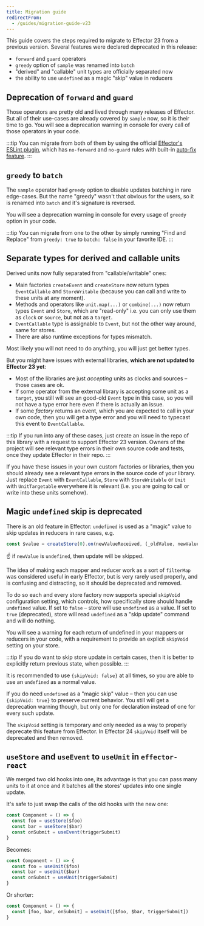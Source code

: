 ```yaml
---
title: Migration guide
redirectFrom:
  - /guides/migration-guide-v23
---
```


This guide covers the steps required to migrate to Effector 23 from a previous version.
Several features were declared deprecated in this release:

- `forward` and `guard` operators
- `greedy` option of `sample` was renamed into `batch`
- "derived" and "callable" unit types are officially separated now
- the ability to use `undefined` as a magic "skip" value in reducers

## Deprecation of `forward` and `guard`

Those operators are pretty old and lived through many releases of Effector.
But all of their use-cases are already covered by `sample` now, so it is their time to go. You will see a deprecation warning in console for every call of those operators in your code.

:::tip
You can migrate from both of them by using the official [Effector's ESLint plugin](https://eslint.effector.dev/), which has `no-forward` and `no-guard` rules with built-in [auto-fix feature](https://eslint.org/docs/latest/use/command-line-interface#fix-problems).
:::

## `greedy` to `batch`

The `sample` operator had `greedy` option to disable updates batching in rare edge-cases.
But the name "greedy" wasn't that obvious for the users, so it is renamed into `batch` and it's signature is reversed.

You will see a deprecation warning in console for every usage of `greedy` option in your code.

:::tip
You can migrate from one to the other by simply running "Find and Replace" from `greedy: true` to `batch: false` in your favorite IDE.
:::

## Separate types for derived and callable units

Derived units now fully separated from "callable/writable" ones:

- Main factories `createEvent` and `createStore` now return types `EventCallable` and `StoreWritable` (because you can call and write to these units at any moment).
- Methods and operators like `unit.map(...)` or `combine(...)` now return types `Event` and `Store`, which are "read-only" i.e. you can only use them as `clock` or `source`, but not as a `target`.
- `EventCallable` type is assignable to `Event`, but not the other way around, same for stores.
- There are also runtime exceptions for types mismatch.

Most likely you will not need to do anything, you will just get better types.

But you might have issues with external libraries, **which are not updated to Effector 23 yet**:

- Most of the libraries are just _accepting_ units as clocks and sources – those cases are ok.
- If some operator from the external library is accepting some unit as a `target`, you still will see an good-old `Event` type in this case, so you will not have a type error here even if there is actually an issue.
- If some _factory_ returns an event, which you are expected to call in your own code, then you will get a type error and you will need to typecast this event to `EventCallable`.

:::tip
If you run into any of these cases, just create an issue in the repo of this library with a request to support Effector 23 version.
Owners of the project will see relevant type errors in their own source code and tests, once they update Effector in their repo.
:::

If you have these issues in your own custom factories or libraries, then you should already see a relevant type errors in the source code of your library.
Just replace `Event` with `EventCallable`, `Store` with `StoreWritable` or `Unit` with `UnitTargetable` everywhere it is relevant (i.e. you are going to call or write into these units somehow).

## Magic `undefined` skip is deprecated

There is an old feature in Effector: `undefined` is used as a "magic" value to skip updates in reducers in rare cases, e.g.

```ts
const $value = createStore(0).on(newValueReceived, (_oldValue, newValue) => newValue);
```

☝️ if `newValue` is `undefined`, then update will be skipped.

The idea of making each mapper and reducer work as a sort of `filterMap` was considered useful in early Effector, but is very rarely used properly, and is confusing and distracting, so it should be deprecated and removed.

To do so each and every store factory now supports special `skipVoid` configuration setting, which controls, how specifically store should handle `undefined` value. If set to `false` – store will use `undefined` as a value.
If set to `true` (deprecated), store will read `undefined` as a "skip update" command and will do nothing.

You will see a warning for each return of undefined in your mappers or reducers in your code, with a requirement to provide an explicit `skipVoid` setting on your store.

:::tip
If you do want to skip store update in certain cases, then it is better to explicitly return previous state, when possible.
:::

It is recommended to use `{skipVoid: false}` at all times, so you are able to use an `undefined` as a normal value.

If you do need `undefined` as a "magic skip" value – then you can use `{skipVoid: true}` to preserve current behavior. You still will get a deprecation warning though, but only one for declaration instead of one for every such update.

The `skipVoid` setting is temporary and only needed as a way to properly deprecate this feature from Effector. In Effector 24 `skipVoid` itself will be deprecated and then removed.

## `useStore` and `useEvent` to `useUnit` in `effector-react`

We merged two old hooks into one, its advantage is that you can pass many units to it at once and it batches all the stores' updates into one single update.

It's safe to just swap the calls of the old hooks with the new one:

```ts
const Component = () => {
  const foo = useStore($foo)
  const bar = useStore($bar)
  const onSubmit = useEvent(triggerSubmit)
}
```
Becomes:
```ts
const Component = () => {
  const foo = useUnit($foo)
  const bar = useUnit($bar)
  const onSubmit = useUnit(triggerSubmit)
}
```
Or shorter:
```ts
const Component = () => {
  const [foo, bar, onSubmit] = useUnit([$foo, $bar, triggerSubmit])
}
```
